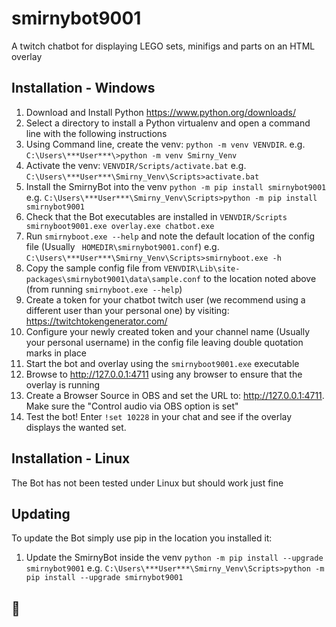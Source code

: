 # smirnybot9001
A twitch chatbot for displaying LEGO sets, minifigs and parts on an HTML overlay

## Installation - Windows

1. Download and Install Python https://www.python.org/downloads/
2. Select a directory to install a Python virtualenv and open a command line with the
following instructions
3. Using Command line, create the venv: `python -m venv VENVDIR`. e.g. `C:\Users\***User***\>python -m venv Smirny_Venv`
4. Activate the venv: `VENVDIR/Scripts/activate.bat` e.g. `C:\Users\***User***\Smirny_Venv\Scripts>activate.bat` 
5. Install the SmirnyBot into the venv `python -m pip install smirnybot9001` e.g. `C:\Users\***User***\Smirny_Venv\Scripts>python -m pip install smirnybot9001`
6. Check that the Bot executables are installed in `VENVDIR/Scripts  smirnyboot9001.exe overlay.exe chatbot.exe`
7. Run `smirnyboot.exe --help` and note the default location of the config file (Usually ` HOMEDIR\smirnybot9001.conf`) e.g. `C:\Users\***User***\Smirny_Venv\Scripts>smirnyboot.exe -h` 
8. Copy the sample config file from `VENVDIR\Lib\site-packages\smirnybot9001\data\sample.conf` to the location noted above (from running `smirnyboot.exe --help`)
9. Create a token for your chatbot twitch user (we recommend using a different user than your personal one) by visiting: https://twitchtokengenerator.com/
10. Configure your newly created token and your channel name (Usually your personal username) in the config file leaving double quotation marks in place
11. Start the bot and overlay using the `smirnyboot9001.exe` executable
12. Browse to http://127.0.0.1:4711 using any browser to ensure that the overlay is running
13. Create a Browser Source in OBS and set the URL to: http://127.0.0.1:4711. Make sure the "Control audio via OBS option is set"
14. Test the bot! Enter `!set 10228` in your chat and see if the overlay displays the wanted set.



## Installation - Linux

The Bot has not been tested under Linux but should work just fine


## Updating

To update the Bot simply use pip in the location you installed it:

1. Update the SmirnyBot inside the venv `python -m pip install --upgrade smirnybot9001` e.g. `C:\Users\***User***\Smirny_Venv\Scripts>python -m pip install --upgrade smirnybot9001`


## ‍☠
